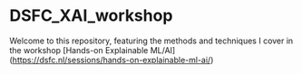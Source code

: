 # DSFC_XAI_workshop

Welcome to this repository, featuring the methods and techniques I cover in the workshop [Hands-on Explainable ML/AI] (https://dsfc.nl/sessions/hands-on-explainable-ml-ai/)

